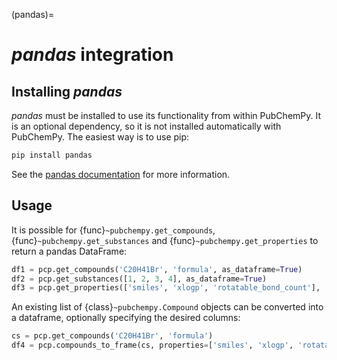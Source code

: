 (pandas)=

# *pandas* integration

## Installing *pandas*

*pandas* must be installed to use its functionality from within PubChemPy. It is an optional dependency, so it is not installed automatically with PubChemPy. The easiest way is to use pip:

```bash
pip install pandas
```

See the [pandas documentation](https://pandas.pydata.org/pandas-docs/stable/) for more information.

## Usage

It is possible for {func}`~pubchempy.get_compounds`, {func}`~pubchempy.get_substances` and {func}`~pubchempy.get_properties` to return a pandas DataFrame:

```python
df1 = pcp.get_compounds('C20H41Br', 'formula', as_dataframe=True)
df2 = pcp.get_substances([1, 2, 3, 4], as_dataframe=True)
df3 = pcp.get_properties(['smiles', 'xlogp', 'rotatable_bond_count'], 'C20H41Br', 'formula', as_dataframe=True)
```

An existing list of {class}`~pubchempy.Compound` objects can be converted into a dataframe, optionally specifying the desired columns:

```python
cs = pcp.get_compounds('C20H41Br', 'formula')
df4 = pcp.compounds_to_frame(cs, properties=['smiles', 'xlogp', 'rotatable_bond_count'])
```
